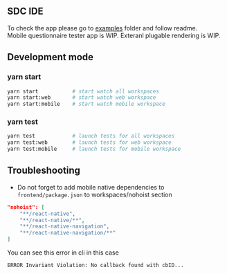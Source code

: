 ## SDC IDE

To check the app please go to [examples](examples/README.md) folder and follow readme.  
Mobile questionnaire tester app is WIP.
Exteranl plugable rendering is WIP.

## Development mode

### yarn start

```sh
yarn start           # start watch all workspaces
yarn start:web       # start watch web workspace
yarn start:mobile    # start watch mobile workspace
```

### yarn test

```sh
yarn test            # launch tests for all workspaces
yarn test:web        # launch tests for web workspace
yarn test:mobile     # launch tests for mobile workspace
```

## Troubleshooting

-   Do not forget to add mobile native dependencies to `frontend/package.json` to workspaces/nohoist section

```json
"nohoist": [
    "**/react-native",
    "**/react-native/**",
    "**/react-native-navigation",
    "**/react-native-navigation/**"
]
```

You can see this error in cli in this case

`ERROR Invariant Violation: No callback found with cbID...`
